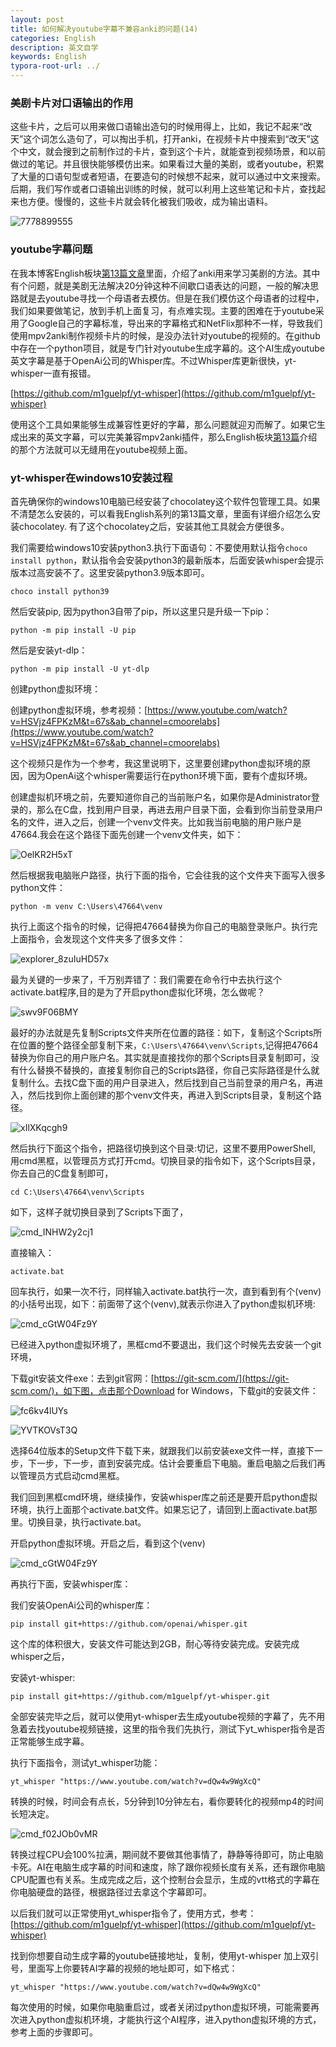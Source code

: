 ```yaml
---
layout: post
title: 如何解决youtube字幕不兼容anki的问题(14)
categories: English
description: 英文自学
keywords: English
typora-root-url: ../
---
```




### 美剧卡片对口语输出的作用

这些卡片，之后可以用来做口语输出造句的时候用得上，比如，我记不起来“改天”这个词怎么造句了，可以掏出手机，打开anki，在视频卡片中搜索到“改天”这个中文，就会搜到之前制作过的卡片，查到这个卡片，就能查到视频场景，和以前做过的笔记。并且很快能够模仿出来。如果看过大量的美剧，或者youtube，积累了大量的口语句型或者短语，在要造句的时候想不起来，就可以通过中文来搜索。后期，我们写作或者口语输出训练的时候，就可以利用上这些笔记和卡片，查找起来也方便。慢慢的，这些卡片就会转化被我们吸收，成为输出语料。

![7778899555](/images/posts/7778899555.gif)

### youtube字幕问题

在我本博客English板块[第13篇文章](https://cs-cn.top/2022/06/10/english-study-series_13/)里面，介绍了anki用来学习美剧的方法。其中有个问题，就是美剧无法解决20分钟这种不间歇口语表达的问题，一般的解决思路就是去youtube寻找一个母语者去模仿。但是在我们模仿这个母语者的过程中，我们如果要做笔记，放到手机上面复习，有点难实现。主要的困难在于youtube采用了Google自己的字幕标准，导出来的字幕格式和NetFlix那种不一样，导致我们使用mpv2anki制作视频卡片的时候，是没办法针对youtube的视频的。在github中存在一个python项目，就是专门针对youtube生成字幕的。这个AI生成youtube英文字幕是基于OpenAi公司的Whisper库。不过Whisper库更新很快，yt-whisper一直有报错。

[https://github.com/m1guelpf/yt-whisper](https://github.com/m1guelpf/yt-whisper)

使用这个工具如果能够生成兼容性更好的字幕，那么问题就迎刃而解了。如果它生成出来的英文字幕，可以完美兼容mpv2anki插件，那么English板块[第13篇](https://cs-cn.top/2022/06/10/english-study-series_13/)介绍的那个方法就可以无缝用在youtube视频上面。



### yt-whisper在windows10安装过程

首先确保你的windows10电脑已经安装了chocolatey这个软件包管理工具。如果不清楚怎么安装的，可以看我English系列的第13篇文章，里面有详细介绍怎么安装chocolatey. 有了这个chocolatey之后，安装其他工具就会方便很多。

我们需要给windows10安装python3.执行下面语句：不要使用默认指令`choco install python`，默认指令会安装python3的最新版本，后面安装whisper会提示版本过高安装不了。这里安装python3.9版本即可。

```shell
choco install python39
```

然后安装pip, 因为python3自带了pip，所以这里只是升级一下pip：

```shell
python -m pip install -U pip
```

然后是安装yt-dlp：

```shell
python -m pip install -U yt-dlp
```



创建python虚拟环境：

创建python虚拟环境，参考视频：[https://www.youtube.com/watch?v=HSVjz4FPKzM&t=67s&ab_channel=cmoorelabs](https://www.youtube.com/watch?v=HSVjz4FPKzM&t=67s&ab_channel=cmoorelabs)

这个视频只是作为一个参考，我这里说明下，这里要创建python虚拟环境的原因，因为OpenAi这个whisper需要运行在python环境下面，要有个虚拟环境。

创建虚拟机环境之前，先要知道你自己的当前账户名，如果你是Administrator登录的，那么在C盘，找到用户目录，再进去用户目录下面，会看到你当前登录用户名的文件，进入之后，创建一个venv文件夹。比如我当前电脑的用户账户是47664.我会在这个路径下面先创建一个venv文件夹，如下：

![OelKR2H5xT](/images/posts/OelKR2H5xT.png)

然后根据我电脑账户路径，执行下面的指令，它会往我的这个文件夹下面写入很多python文件：

```shell
python -m venv C:\Users\47664\venv
```

执行上面这个指令的时候，记得把47664替换为你自己的电脑登录账户。执行完上面指令，会发现这个文件夹多了很多文件：

![explorer_8zuIuHD57x](/images/posts/explorer_8zuIuHD57x.png)

最为关键的一步来了，千万别弄错了：我们需要在命令行中去执行这个activate.bat程序,目的是为了开启python虚拟化环境，怎么做呢？

![swv9F06BMY](/images/posts/swv9F06BMY.png)

最好的办法就是先复制Scripts文件夹所在位置的路径：如下，复制这个Scripts所在位置的整个路径全部复制下来，`C:\Users\47664\venv\Scripts`,记得把47664替换为你自己的用户账户名。其实就是直接找你的那个Scripts目录复制即可，没有什么替换不替换的，直接复制你自己的Scripts路径，你自己实际路径是什么就复制什么。去找C盘下面的用户目录进入，然后找到自己当前登录的用户名，再进入，然后找到你上面创建的那个venv文件夹，再进入到Scripts目录，复制这个路径。

![xIlXKqcgh9](/images/posts/xIlXKqcgh9.png)

然后执行下面这个指令，把路径切换到这个目录:切记，这里不要用PowerShell, 用cmd黑框，以管理员方式打开cmd。切换目录的指令如下，这个Scripts目录，你去自己的C盘复制即可，

```shell
cd C:\Users\47664\venv\Scripts
```

如下，这样子就切换目录到了Scripts下面了，

![cmd_INHW2y2cj1](/images/posts/cmd_INHW2y2cj1.png)

直接输入：

```shell
activate.bat
```

回车执行，如果一次不行，同样输入activate.bat执行一次，直到看到有个(venv)的小括号出现，如下：前面带了这个(venv),就表示你进入了python虚拟机环境:

![cmd_cGtW04Fz9Y](/images/posts/cmd_cGtW04Fz9Y.png)

已经进入python虚拟环境了，黑框cmd不要退出，我们这个时候先去安装一个git环境，

下载git安装文件exe：去到git官网：[https://git-scm.com/](https://git-scm.com/)，如下图，点击那个Download for Windows，下载git的安装文件：

![fc6kv4lUYs](/images/posts/fc6kv4lUYs.png)

![YVTKOVsT3Q](/images/posts/YVTKOVsT3Q.png)

选择64位版本的Setup文件下载下来，就跟我们以前安装exe文件一样，直接下一步，下一步，下一步，直到安装完成。估计会要重启下电脑。重启电脑之后我们再以管理员方式启动cmd黑框。

我们回到黑框cmd环境，继续操作，安装whisper库之前还是要开启python虚拟环境，执行上面那个activate.bat文件。如果忘记了，请回到上面activate.bat那里。切换目录，执行activate.bat。

开启python虚拟环境。开启之后，看到这个(venv)

![cmd_cGtW04Fz9Y](/images/posts/cmd_cGtW04Fz9Y.png)

再执行下面，安装whisper库：

我们安装OpenAi公司的whisper库：

```shell
pip install git+https://github.com/openai/whisper.git
```

这个库的体积很大，安装文件可能达到2GB，耐心等待安装完成。安装完成whisper之后，

安装yt-whisper:

```shell
pip install git+https://github.com/m1guelpf/yt-whisper.git
```



全部安装完毕之后，就可以使用yt-whisper去生成youtube视频的字幕了，先不用急着去找youtube视频链接，这里的指令我们先执行，测试下yt_whisper指令是否正常能够生成字幕。

执行下面指令，测试yt_whisper功能：

```shell
yt_whisper "https://www.youtube.com/watch?v=dQw4w9WgXcQ"
```

转换的时候，时间会有点长，5分钟到10分钟左右，看你要转化的视频mp4的时间长短决定。

![cmd_f02JOb0vMR](/images/posts/cmd_f02JOb0vMR.png)

转换过程CPU会100%拉满，期间就不要做其他事情了，静静等待即可，防止电脑卡死。AI在电脑生成字幕的时间和速度，除了跟你视频长度有关系，还有跟你电脑CPU配置也有关系。生成完成之后，这个控制台会显示，生成的vtt格式的字幕在你电脑硬盘的路径，根据路径过去拿这个字幕即可。



以后我们就可以正常使用yt_whisper指令了，使用方式，参考：[https://github.com/m1guelpf/yt-whisper](https://github.com/m1guelpf/yt-whisper)

找到你想要自动生成字幕的youtube链接地址，复制，使用yt-whisper 加上双引号，里面写上你要转AI字幕的视频的地址即可，如下格式：

```shell
yt_whisper "https://www.youtube.com/watch?v=dQw4w9WgXcQ"
```

每次使用的时候，如果你电脑重启过，或者关闭过python虚拟环境，可能需要再次进入python虚拟机环境，才能执行这个AI程序，进入python虚拟环境的方式，参考上面的步骤即可。


